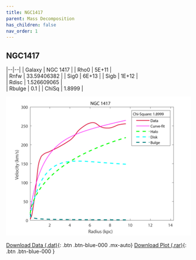 ```yaml
---
title: NGC1417
parent: Mass Decomposition
has_children: false
nav_order: 1
---
```


## NGC1417

|--|--|
| Galaxy    | NGC 1417	 |
| Rho0     |	5E+11	   |   
| Rnfw  | 33.59406382		  |
| Sig0     | 6E+13		 |
| Sigb     | 1E+12		|  
| Rdisc  | 1.526609065		|   
| Rbulge      | 0.1	 | 
| ChiSq | 1.8999	 |

![](/assets/plot/NGC1417.jpg)

[Download Data (.dat)](https://raw.githubusercontent.com/adhitya-spas/Database/gh-pages/assets/data/NGC1417.dat){: .btn .btn-blue-000 .mx-auto}
[Download Plot (.rar)](https://github.com/adhitya-spas/Database/blob/gh-pages/assets/plot/NGC1417.rar?raw=true){: .btn .btn-blue-000 }
